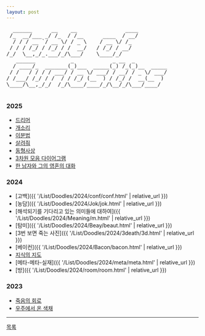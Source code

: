 ```yaml
---
layout: post
---
```


<div class="ascii-art-container">
  <pre class="ascii-art2">
  ______      __    __               ____         
 /_  __/___ _/ /_  / /__      ____  / __/         
  / / / __ `/ __ \/ / _ \    / __ \/ /_           
 / / / /_/ / /_/ / /  __/   / /_/ / __/           
/_/  \__,_/_.___/_/\___/    \____/_/              
   ______           _            _ __  _          
  / ____/_  _______(_)___  _____(_) /_(_)__  _____
 / /   / / / / ___/ / __ \/ ___/ / __/ / _ \/ ___/
/ /___/ /_/ / /  / / /_/ (__  ) / /_/ /  __(__  ) 
\____/\__,_/_/  /_/\____/____/_/\__/_/\___/____/  
  </pre>
</div>

### 2025
- [드리머](./2025/0303/dreamer.html)
- [개소리](./2025/0227/bull.html)
- [이분법](./2025/0224/dichotomy.html)
- [살려줘](./2025/0128/0128.html)
- [동형사상](./2025/0116/rosetta.html)
- [3차원 모음 다이어그램](./2025/0115/vowels.html)
- [한 남자와 그의 영혼의 대화](./2025/0113/duat.html)

### 2024
- [고백]({{ '/List/Doodles/2024/conf/conf.html' | relative_url }})
- [농담]({{ '/List/Doodles/2024/Jok/jok.html' | relative_url }})
- [해석되기를 기다리고 있는 의미들에 대하여]({{ '/List/Doodles/2024/Meaning/m.html' | relative_url }})
- [탐미]({{ '/List/Doodles/2024/Beay/beaut.html' | relative_url }})
- [3번 보면 죽는 사진]({{ '/List/Doodles/2024/3death/3d.html' | relative_url }})
- [베이컨]({{ '/List/Doodles/2024/Bacon/bacon.html' | relative_url }})
- [지식의 지도](./2024/map/map.html)
- [메타-메타-실재]({{ '/List/Doodles/2024/meta/meta.html' | relative_url }})
- [방]({{ '/List/Doodles/2024/room/room.html' | relative_url }})

### 2023
- [죽음의 회로](./2023/cd/cd.html)
- [우주에서 온 색채](./2023/color/color.html)


---


<div class="pagination">
  <a href="{{ '/List/list.html' | relative_url }}" class="prev-button">목록</a>
</div>